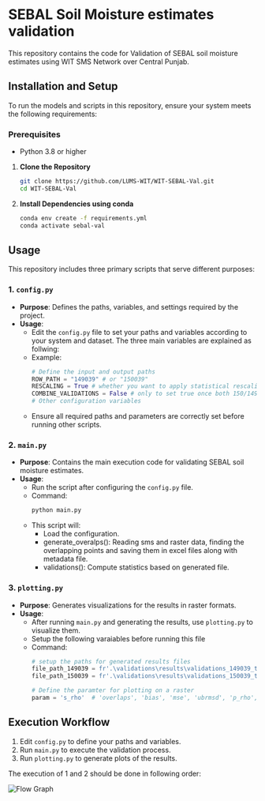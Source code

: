 # SEBAL Soil Moisture estimates validation 

This repository contains the code for Validation of SEBAL soil moisture estimates using WIT SMS Network over Central Punjab.

## Installation and Setup
To run the models and scripts in this repository, ensure your system meets the following requirements:

### Prerequisites
- Python 3.8 or higher

1. **Clone the Repository**
   ```bash
   git clone https://github.com/LUMS-WIT/WIT-SEBAL-Val.git
   cd WIT-SEBAL-Val

2. **Install Dependencies using conda**
   ```bash
   conda env create -f requirements.yml
   conda activate sebal-val

## Usage

This repository includes three primary scripts that serve different purposes:

### 1. `config.py`
- **Purpose**: Defines the paths, variables, and settings required by the project.
- **Usage**:
  - Edit the `config.py` file to set your paths and variables according to your system and dataset. The three main variables
  are explained as follwing:
  - Example:
    ```python
    # Define the input and output paths
    ROW_PATH = "149039" # or "150039"
    RESCALING = True # whether you want to apply statistical rescaling
    COMBINE_VALIDATIONS = False # only to set true once both 150/149 overlapping points have been generated 
    # Other configuration variables
    ```
  - Ensure all required paths and parameters are correctly set before running other scripts.

### 2. `main.py`
- **Purpose**: Contains the main execution code for validating SEBAL soil moisture estimates.
- **Usage**:
  - Run the script after configuring the `config.py` file.
  - Command:
    ```bash
    python main.py
    ```
  - This script will:
    - Load the configuration.
    - generate_overalps(): Reading sms and raster data, finding the overlapping points 
    and saving them in excel files along with metadata file.
    - validations(): Compute statistics based on generated file.

### 3. `plotting.py`
- **Purpose**: Generates visualizations for the results in raster formats.
- **Usage**:
  - After running `main.py` and generating the results, use `plotting.py` to visualize them.
  - Setup the following varaiables before running this file
  - Command:
    ```python
    # setup the paths for generated results files
    file_path_149039 = fr'.\validations\results\validations_149039_tw_0.xlsx'
    file_path_150039 = fr'.\validations\results\validations_150039_tw_0.xlsx'

    # Define the paramter for plotting on a raster
    param = 's_rho'  # 'overlaps', 'bias', 'mse', 'ubrmsd', 'p_rho', 's_rho'
    ```

## Execution Workflow
1. Edit `config.py` to define your paths and variables.
2. Run `main.py` to execute the validation process.
3. Run `plotting.py` to generate plots of the results.

The execution of 1 and 2 should be done in following order:

![Flow Graph](sebal-val.png)